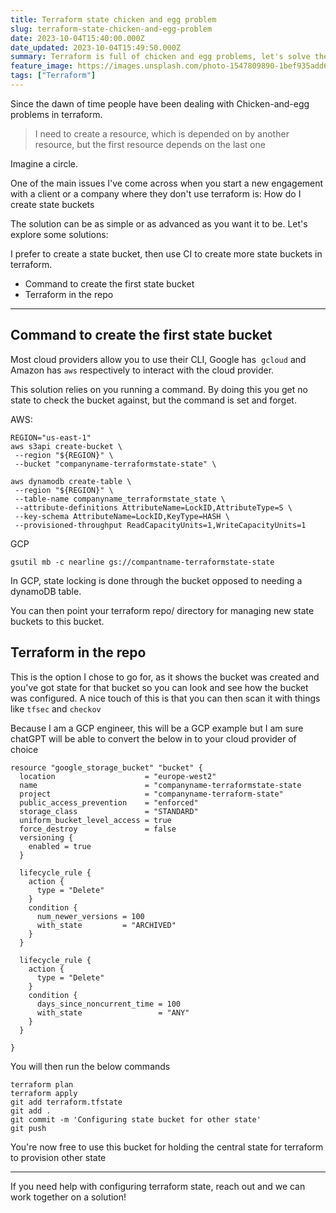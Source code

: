 ```yaml
---
title: Terraform state chicken and egg problem
slug: terraform-state-chicken-and-egg-problem
date: 2023-10-04T15:40:00.000Z
date_updated: 2023-10-04T15:49:50.000Z
summary: Terraform is full of chicken and egg problems, let's solve the state one
feature_image: https://images.unsplash.com/photo-1547809890-1bef935add63
tags: ["Terraform"]
---
```


Since the dawn of time people have been dealing with Chicken-and-egg problems in terraform.

> I need to create a resource, which is depended on by another resource, but the first resource depends on the last one

 Imagine a circle.

One of the main issues I've come across when you start a new engagement with a client or a company where they don't use terraform is: How do I create state buckets

The solution can be as simple or as advanced as you want it to be. Let's explore some solutions:

I prefer to create a state bucket, then use CI to create more state buckets in terraform.

- Command to create the first state bucket
- Terraform in the repo

---

## Command to create the first state bucket

Most cloud providers allow you to use their CLI, Google has  `gcloud` and Amazon has `aws` respectively to interact with the cloud provider.

This solution relies on you running a command. By doing this you get no state to check the bucket against, but the command is set and forget.

AWS:

    REGION="us-east-1"
    aws s3api create-bucket \
     --region "${REGION}" \
     --bucket "companyname-terraformstate-state" \

    aws dynamodb create-table \
     --region "${REGION}" \
     --table-name companyname_terraformstate_state \
     --attribute-definitions AttributeName=LockID,AttributeType=S \
     --key-schema AttributeName=LockID,KeyType=HASH \
     --provisioned-throughput ReadCapacityUnits=1,WriteCapacityUnits=1

GCP

    gsutil mb -c nearline gs://compantname-terraformstate-state

In GCP, state locking is done through the bucket opposed to needing a dynamoDB table.

You can then point your terraform repo/ directory for managing new state buckets to this bucket.

## Terraform in the repo

This is the option I chose to go for, as it shows the bucket was created and you've got state for that bucket so you can look and see how the bucket was configured. A nice touch of this is that you can then scan it with things like `tfsec` and `checkov`

Because I am a GCP engineer, this will be a GCP example but I am sure chatGPT will be able to convert the below in to your cloud provider of choice

    resource "google_storage_bucket" "bucket" {
      location                    = "europe-west2"
      name                        = "companyname-terraformstate-state
      project                     = "companyname-terraform-state"
      public_access_prevention    = "enforced"
      storage_class               = "STANDARD"
      uniform_bucket_level_access = true
      force_destroy               = false
      versioning {
        enabled = true
      }

      lifecycle_rule {
        action {
          type = "Delete"
        }
        condition {
          num_newer_versions = 100
          with_state         = "ARCHIVED"
        }
      }

      lifecycle_rule {
        action {
          type = "Delete"
        }
        condition {
          days_since_noncurrent_time = 100
          with_state                 = "ANY"
        }
      }

    }

You will then run the below commands

    terraform plan
    terraform apply
    git add terraform.tfstate
    git add .
    git commit -m 'Configuring state bucket for other state'
    git push

You're now free to use this bucket for holding the central state for terraform to provision other state

---

If you need help with configuring terraform state, reach out and we can work together on a solution!
